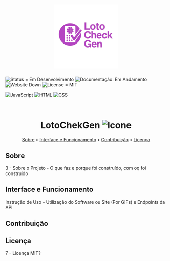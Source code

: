 <h1 align="center"><img src="Logo.png" alt="Logo" width="200px"></h1>

<img src="https://img.shields.io/badge/Status-Em_Desenvolvimento-orange" alt="Status = Em Desenvolvimento">
<img src="https://img.shields.io/badge/Documentação-Em_Andamento-yellow" alt="Documentação: Em Andamento">
<img src="https://img.shields.io/badge/Website-Down-red" alt="Website Down">
<img src="https://img.shields.io/badge/License-MIT-blue" alt="License = MIT">

<br>

![JavaScript](https://img.shields.io/badge/javascript-%23323330.svg?style=for-the-badge&logo=javascript&logoColor=%23F7DF1E)
![HTML](https://img.shields.io/badge/html-%23E34F26.svg?style=for-the-badge&logo=html5&logoColor=white)
![CSS](https://img.shields.io/badge/css-%231572B6.svg?style=for-the-badge&logo=css3&logoColor=white)

<br>

<h1 align="center"; style="font-weight: bold;">LotoChekGen <img src="icone.ico" alt="Icone" width="30px"></h1>

<p align="center">
    <a href="#sobre">Sobre</a> • 
    <a href="#how-it-works">Interface e Funcionamento</a> • 
    <a href="#contribuição">Contribuição</a> •
    <a href="#lincença">Licença</a>
</p>

<h2 id="sobre">Sobre</h2>
3 - Sobre o Projeto - O que faz e porque foi construído, com oq foi construido

<h2 id="how-it-works">Interface e Funcionamento</h2>
Instrução de Uso - Utilização do Software ou Site (Por GIFs) e Endpoints da API

<h2 id="contribuição">Contribuição</h2>

<h2 id="lincença">Licença</h2>
7 - Licença MIT?
